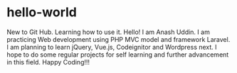 # hello-world
New to Git Hub. Learning how to use it.
Hello! I am Anash Uddin. I am practicing Web development using PHP MVC model and framework Laravel. I am planning to learn jQuery, Vue.js, Codeignitor and Wordpress next. I hope to do some regular projects for self learning and further advancement in this field.
Happy Coding!!!
